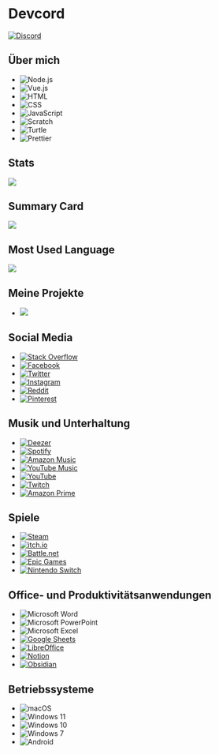 # Devcord
[![Discord](https://img.shields.io/discord/1088797491476050012?style=for-the-badge&logo=discord&logoColor=blue&label=Discord)](https://discord.gg/NGVE6Z2vBy)

## Über mich
- ![Node.js](https://img.shields.io/badge/Node.js-14.17.6-green?style=for-the-badge&logo=node.js)
- ![Vue.js](https://img.shields.io/badge/Vue.js-2.6.14-brightgreen?style=for-the-badge&logo=vue.js)
- ![HTML](https://img.shields.io/badge/HTML-5-orange?style=for-the-badge)
- ![CSS](https://img.shields.io/badge/CSS-3-blue?style=for-the-badge)
- ![JavaScript](https://img.shields.io/badge/JavaScript-ES6-yellow?style=for-the-badge&logo=javascript)
- ![Scratch](https://img.shields.io/badge/Scratch-3.0-blue?style=for-the-badge)
- ![Turtle](https://img.shields.io/badge/Turtle-1.0-green?style=for-the-badge)
- ![Prettier](https://img.shields.io/badge/Prettier-2.5.5-ff69b4?style=for-the-badge)

## Stats
![](https://github-readme-stats.vercel.app/api?username=Finn-paulsen&show_icons=true&theme=radical)


## Summary Card
![](https://github-profile-summary-cards.vercel.app/api/cards/profile-details?username=Finn-paulsen&theme=radical)

## Most Used Language
![](https://github-readme-stats.vercel.app/api/top-langs/?username=Finn-paulsen&theme=radical)

## Meine Projekte
- [![](https://img.shields.io/badge/GitHub-ToDo-Application?style=for-the-badge&logo=github)](https://github.com/Finn-paulsen/To-Do_App) 

## Social Media
- [![Stack Overflow](https://img.shields.io/badge/Stack%20Overflow-Profile-orange?style=for-the-badge)](https://stackoverflow.com/users/finn-paulsen)
- [![Facebook](https://img.shields.io/badge/Facebook-Profile-blue?style=for-the-badge)](https://www.facebook.com/profile.php?id=61550945409048)
- [![Twitter](https://img.shields.io/badge/Twitter-Profile-blue?style=for-the-badge)](https://twitter.com/Finn_2008)
- [![Instagram](https://img.shields.io/badge/Instagram-Profile-blue?style=for-the-badge)](https://www.instagram.com/fpaulsenhh)
- [![Reddit](https://img.shields.io/badge/Reddit-Profile-red?style=for-the-badge)](https://www.reddit.com/user/John-Wick100)
- [![Pinterest](https://img.shields.io/badge/Pinterest-Profile-red?style=for-the-badge)](https://www.pinterest.com/finnpaulsen10)

## Musik und Unterhaltung
- [![Deezer](https://img.shields.io/badge/Deezer-Profile-blue?style=for-the-badge)](https://www.deezer.com/FinnPaulsen)
- [![Spotify](https://img.shields.io/badge/Spotify-Profile-green?style=for-the-badge)](https://www.spotify.com/Knasti)
- [![Amazon Music](https://img.shields.io/badge/Amazon%20Music-Profile-orange?style=for-the-badge)](https://music.amazon.com/FinnPaulsen)
- [![YouTube Music](https://img.shields.io/badge/YouTube%20Music-Profile-red?style=for-the-badge)](https://music.youtube.com/Finn_Paulsen)
- [![YouTube](https://img.shields.io/badge/YouTube-Profile-red?style=for-the-badge)](https://www.youtube.com/Finn_Paulsen)
- [![Twitch](https://img.shields.io/badge/Twitch-Profile-purple?style=for-the-badge)](https://www.twitch.tv/finn_paulsen)
- [![Amazon Prime](https://img.shields.io/badge/Amazon%20Prime-Profile-blue?style=for-the-badge)](https://www.amazon.com/prime/Finn)

## Spiele
- [![Steam](https://img.shields.io/badge/Steam-Profile-grey?style=for-the-badge)](https://store.steampowered.com/id/Finn_Paulsen)
- [![itch.io](https://img.shields.io/badge/itch.io-Profile-orange?style=for-the-badge)](https://itch.io/Finn_Paulsen)
- [![Battle.net](https://img.shields.io/badge/Battle.net-Profile-grey?style=for-the-badge)](https://www.battle.net/FinnPaulsen)
- [![Epic Games](https://img.shields.io/badge/Epic%20Games-Profile-blue?style=for-the-badge)](https://www.epicgames.com/Finnpaulsen10)
- [![Nintendo Switch](https://img.shields.io/badge/Nintendo%20Switch-Profile-red?style=for-the-badge)](https://www.nintendo.com/Finn)

## Office- und Produktivitätsanwendungen
- ![Microsoft Word](https://img.shields.io/badge/Microsoft%20Word-Office-blue?style=for-the-badge)
- ![Microsoft PowerPoint](https://img.shields.io/badge/Microsoft%20PowerPoint-Office-red?style=for-the-badge)
- ![Microsoft Excel](https://img.shields.io/badge/Microsoft%20Excel-Office-green?style=for-the-badge)
- [![Google Sheets](https://img.shields.io/badge/Google%20Sheets-Office-blue?style=for-the-badge)](https://www.google.com/sheets)
- [![LibreOffice](https://img.shields.io/badge/LibreOffice-Office-blue?style=for-the-badge)](https://www.libreoffice.org/)
- [![Notion](https://img.shields.io/badge/Notion-Productivity-green?style=for-the-badge)](https://www.notion.so/)
- [![Obsidian](https://img.shields.io/badge/Obsidian-Productivity-green?style=for-the-badge)](https://obsidian.md/)

## Betriebssysteme
- ![macOS](https://img.shields.io/badge/macOS-Operating%20System-blue?style=for-the-badge)
- ![Windows 11](https://img.shields.io/badge/Windows%2011-Operating%20System-blue?style=for-the-badge)
- ![Windows 10](https://img.shields.io/badge/Windows%2010-Operating%20System-blue?style=for-the-badge)
- ![Windows 7](https://img.shields.io/badge/Windows%207-Operating%20System-blue?style=for-the-badge)
- ![Android](https://img.shields.io/badge/Android-Operating%20System-green?style=for-the-badge)


